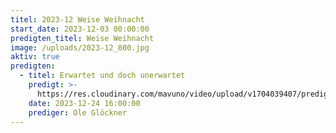 ```yaml
---
titel: 2023-12 Weise Weihnacht
start_date: 2023-12-03 00:00:00
predigten_titel: Weise Weihnacht
image: /uploads/2023-12_800.jpg
aktiv: true
predigten:
  - titel: Erwartet und doch unerwartet
    predigt: >-
      https://res.cloudinary.com/mavuno/video/upload/v1704039407/predigten/2023-12%20Weise%20Weihnacht/2023-12-24_GoDi_Mavuno_Berlin_-_Heiligabend_-_Erwartet_und_doch_unerwartet.mp3      
    date: 2023-12-24 16:00:00
    prediger: Ole Glöckner
---
```

